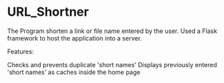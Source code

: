 # URL_Shortner

The Program shorten a link or file name entered by the user. Used a Flask framework to host the application into a server.


Features:

Checks and prevents duplicate 'short names'
Displays previously entered 'short names' as caches inside the home page



